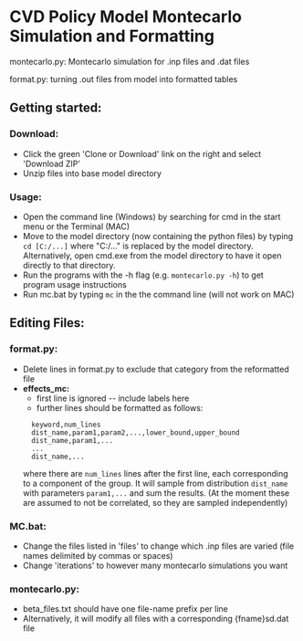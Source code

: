 # CVD Policy Model Montecarlo Simulation and Formatting

montecarlo.py: Montecarlo simulation for .inp files and .dat files

format.py: turning .out files from model into formatted tables

## Getting started:

### Download:
- Click the green 'Clone or Download' link on the right and select 'Download ZIP'
- Unzip files into base model directory

### Usage:
- Open the command line (Windows) by searching for cmd in the start menu or the Terminal (MAC)
- Move to the model directory (now containing the python files) by typing `cd [C:/...]` where "C:/..." is replaced by the model directory. Alternatively, open cmd.exe from the model directory to have it open directly to that directory.
- Run the programs with the -h flag (e.g. `montecarlo.py -h`) to get program usage instructions
- Run mc.bat by typing `mc` in the the command line (will not work on MAC)

## Editing Files:

### format.py:
- Delete lines in format.py to exclude that category from the reformatted file
- __effects_mc:__
  - first line is ignored -- include labels here
  - further lines should be formatted as follows: <br>
  ```
    keyword,num_lines 
    dist_name,param1,param2,...,lower_bound,upper_bound  
    dist_name,param1,...   
    ... 
    dist_name,...
  ```
    where there are `num_lines` lines after the first line, each corresponding to a component of the group. It will sample from distribution
    `dist_name` with parameters `param1,...` and sum the results. (At the moment these are assumed to not be correlated, 
    so they are sampled independently)

### MC.bat:
- Change the files listed in 'files' to change which .inp files are varied (file names delimited by commas or spaces)
- Change 'iterations' to however many montecarlo simulations you want

### montecarlo.py:
- beta_files.txt should have one file-name prefix per line
- Alternatively, it will modify all files with a corresponding {fname}sd.dat file
